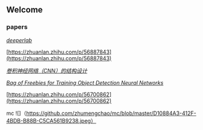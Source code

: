 ## Welcome 



### **papers**  
[_deeperlab_](https://arxiv.org/abs/1902.05093)

[https://zhuanlan.zhihu.com/p/56887843](https://zhuanlan.zhihu.com/p/56887843)

[_卷积神经网络（CNN）的结构设计_](https://www.zhihu.com/question/312556066/answer/600228264)

[_Bag of Freebies for Training Object Detection Neural Networks_](https://arxiv.org/abs/1902.04103)

[https://zhuanlan.zhihu.com/p/56700862](https://zhuanlan.zhihu.com/p/56700862)


mc
![]（https://github.com/zhumengchao/mc/blob/master/D10884A3-412F-4BDB-B88B-C5CA561B9238.jpeg）
